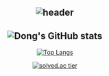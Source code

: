 <div align="middle">
  
![header](https://capsule-render.vercel.app/api?type=Waving&color=auto&height=300&section=header&text=dong's%20github&fontSize=90)
---

![Dong's GitHub stats](https://github-readme-stats.vercel.app/api?username=dongh810&show_icons=true&theme=ambient_gradient)
---

[![Top Langs](https://github-readme-stats.vercel.app/api/top-langs/?username=dongh810&layout=compact)](https://github.com/anuraghazra/github-readme-stats)

[![solved.ac tier](http://mazassumnida.wtf/api/generate_badge?boj=baek0810)](https://solved.ac/baek0810)
</div>









